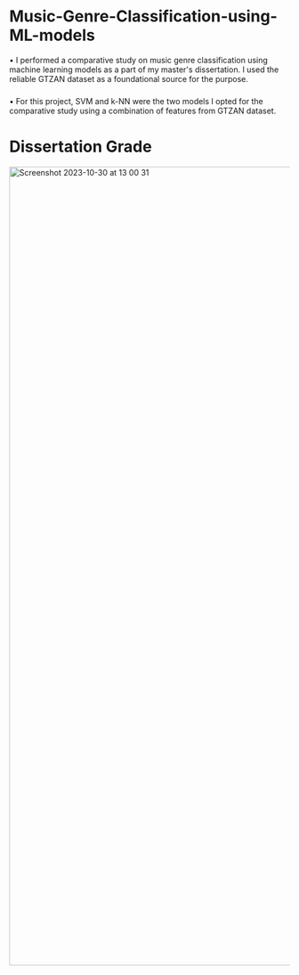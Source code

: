 # Music-Genre-Classification-using-ML-models
• I performed a comparative study on music genre classification using machine learning models as a part of my master's dissertation. I used the reliable GTZAN dataset as a foundational source for the purpose.
###
• For this project, SVM and k-NN were the two models I opted for the comparative study using a combination of features from GTZAN dataset.

# Dissertation Grade
 <img width="1434" alt="Screenshot 2023-10-30 at 13 00 31" src="https://github.com/gitesh21/Music-Genre-Classification-using-ML-models/assets/54814417/e5bd0c9f-472b-4e29-b1a7-cf9ad5c42234">
